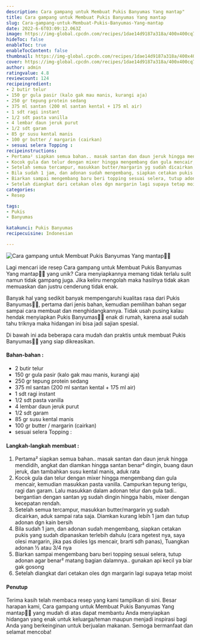 ```yaml
---
description: Cara gampang untuk Membuat Pukis Banyumas Yang mantap"
title: Cara gampang untuk Membuat Pukis Banyumas Yang mantap
slug: Cara-gampang-untuk-Membuat-Pukis-Banyumas-Yang-mantap
date: 2022-6-6T03:09:12.063Z
image: https://img-global.cpcdn.com/recipes/1dae14d9187a318a/400x400cq70/photo.jpg
hideToc: false
enableToc: true
enableTocContent: false
thumbnail: https://img-global.cpcdn.com/recipes/1dae14d9187a318a/400x400cq70/photo.jpg
cover: https://img-global.cpcdn.com/recipes/1dae14d9187a318a/400x400cq70/photo.jpg
author: admin
ratingvalue: 4.8
reviewcount: 124
recipeingredient:
- 2 butir telur
- 150 gr gula pasir (kalo gak mau manis, kurangi aja)
- 250 gr tepung protein sedang
- 375 ml santan (200 ml santan kental + 175 ml air)
- 1 sdt ragi instant
- 1/2 sdt pasta vanilla
- 4 lembar daun jeruk purut
- 1/2 sdt garam
- 85 gr susu kental manis
- 100 gr butter / margarin (cairkan)
- sesuai selera Topping :
recipeinstructions:
- Pertama² siapkan semua bahan.. masak santan dan daun jeruk hingga mendidih, angkat dan diamkan hingga santan benar² dingin, buang daun jeruk, dan tambahkan susu kental manis, aduk rata
- Kocok gula dan telur dengan mixer hingga mengembang dan gula mencair, kemudian masukkan pasta vanilla. Campurkan tepung terigu, ragi dan garam. Lalu masukkan dalam adonan telur dan gula tadi.. bergantian dengan santan yg sudah dingin hingga habis, mixer dengan kecepatan rendah.
- Setelah semua tercampur, masukkan butter/margarin yg sudah dicairkan, aduk sampai rata saja. Diamkan kurang lebih 1 jam dan tutup adonan dgn kain bersih
- Bila sudah 1 jam, dan adonan sudah mengembang, siapkan cetakan pukis yang sudah dipanaskan terlebih dahulu (cara ngetest nya, saya olesi margarin, jika pas dioles lgs mencair, brarti sdh panas), Tuangkan adonan ½ atau 3/4 nya
- Biarkan sampai mengembang baru beri topping sesuai selera, tutup adonan agar benar² matang bagian dalamnya.. gunakan api kecil ya biar gak gosong
- Setelah diangkat dari cetakan oles dgn margarin lagi supaya tetap moist
categories:
- Resep

tags:
- Pukis
- Banyumas

katakunci: Pukis Banyumas
recipecuisine: Indonesian

---
```


![Cara gampang untuk Membuat Pukis Banyumas Yang mantap👩‍🍳](https://img-global.cpcdn.com/recipes/1dae14d9187a318a/400x400cq70/photo.jpg)

Lagi mencari ide resep Cara gampang untuk Membuat Pukis Banyumas Yang mantap👩‍🍳 yang unik? Cara menyiapkannya memang tidak terlalu sulit namun tidak gampang juga. Jika keliru mengolah maka hasilnya tidak akan memuaskan dan justru cenderung tidak enak.

Banyak hal yang sedikit banyak mempengaruhi kualitas rasa dari Pukis Banyumas👩‍🍳, pertama dari jenis bahan, kemudian pemilihan bahan segar sampai cara membuat dan menghidangkannya. Tidak usah pusing kalau hendak menyiapkan Pukis Banyumas👩‍🍳 enak di rumah, karena asal sudah tahu triknya maka hidangan ini bisa jadi sajian spesial.

Di bawah ini ada beberapa cara mudah dan praktis untuk membuat Pukis Banyumas👩‍🍳 yang siap dikreasikan.

<!--inarticleads1-->

#### Bahan-bahan :

- 2 butir telur
- 150 gr gula pasir (kalo gak mau manis, kurangi aja)
- 250 gr tepung protein sedang
- 375 ml santan (200 ml santan kental + 175 ml air)
- 1 sdt ragi instant
- 1/2 sdt pasta vanilla
- 4 lembar daun jeruk purut
- 1/2 sdt garam
- 85 gr susu kental manis
- 100 gr butter / margarin (cairkan)
- sesuai selera Topping :

<!--inarticleads2-->

#### Langkah-langkah membuat :

1. Pertama² siapkan semua bahan.. masak santan dan daun jeruk hingga mendidih, angkat dan diamkan hingga santan benar² dingin, buang daun jeruk, dan tambahkan susu kental manis, aduk rata
1. Kocok gula dan telur dengan mixer hingga mengembang dan gula mencair, kemudian masukkan pasta vanilla. Campurkan tepung terigu, ragi dan garam. Lalu masukkan dalam adonan telur dan gula tadi.. bergantian dengan santan yg sudah dingin hingga habis, mixer dengan kecepatan rendah.
1. Setelah semua tercampur, masukkan butter/margarin yg sudah dicairkan, aduk sampai rata saja. Diamkan kurang lebih 1 jam dan tutup adonan dgn kain bersih
1. Bila sudah 1 jam, dan adonan sudah mengembang, siapkan cetakan pukis yang sudah dipanaskan terlebih dahulu (cara ngetest nya, saya olesi margarin, jika pas dioles lgs mencair, brarti sdh panas), Tuangkan adonan ½ atau 3/4 nya
1. Biarkan sampai mengembang baru beri topping sesuai selera, tutup adonan agar benar² matang bagian dalamnya.. gunakan api kecil ya biar gak gosong
1. Setelah diangkat dari cetakan oles dgn margarin lagi supaya tetap moist

#### Penutup

Terima kasih telah membaca resep yang kami tampilkan di sini. Besar harapan kami, Cara gampang untuk Membuat Pukis Banyumas Yang mantap👩‍🍳 yang mudah di atas dapat membantu Anda menyiapkan hidangan yang enak untuk keluarga/teman maupun menjadi inspirasi bagi Anda yang berkeinginan untuk berjualan makanan. Semoga bermanfaat dan selamat mencoba!